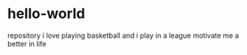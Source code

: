 # hello-world
repository
i love playing basketball and i play in a league
motivate me a better in life
